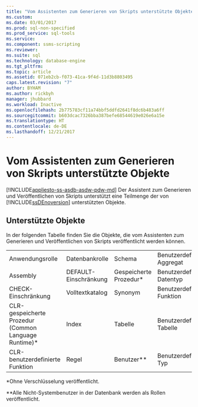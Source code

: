 ```yaml
---
title: "Vom Assistenten zum Generieren von Skripts unterstützte Objekte | Microsoft-Dokumentation"
ms.custom: 
ms.date: 03/01/2017
ms.prod: sql-non-specified
ms.prod_service: sql-tools
ms.service: 
ms.component: ssms-scripting
ms.reviewer: 
ms.suite: sql
ms.technology: database-engine
ms.tgt_pltfrm: 
ms.topic: article
ms.assetid: 071eb2cb-f073-41ca-9f4d-11d3b8803495
caps.latest.revision: "7"
author: BYHAM
ms.author: rickbyh
manager: jhubbard
ms.workload: Inactive
ms.openlocfilehash: 2b775783cf11a74bbf5ddfd2641f8dc6b483a6ff
ms.sourcegitcommit: b603dcac7326bba387befe68544619e026e6a15e
ms.translationtype: HT
ms.contentlocale: de-DE
ms.lasthandoff: 12/21/2017
---
```

# <a name="objects-supported-by-the-generate-scripts-wizard"></a>Vom Assistenten zum Generieren von Skripts unterstützte Objekte
[!INCLUDE[appliesto-ss-asdb-asdw-pdw-md](../../includes/appliesto-ss-asdb-asdw-pdw-md.md)] Der Assistent zum Generieren und Veröffentlichen von Skripts unterstützt eine Teilmenge der von [!INCLUDE[ssDEnoversion](../../includes/ssdenoversion-md.md)] unterstützten Objekte.  
  
## <a name="supported-objects"></a>Unterstützte Objekte  
 In der folgenden Tabelle finden Sie die Objekte, die vom Assistenten zum Generieren und Veröffentlichen von Skripts veröffentlicht werden können.  
  
||||||  
|-|-|-|-|-|  
|Anwendungsrolle|Datenbankrolle|Schema|Benutzerdefiniertes Aggregat|Sicht*|  
|Assembly|DEFAULT-Einschränkung|Gespeicherte Prozedur*|Benutzerdefinierter Datentyp|XML-Schemaauflistung|  
|CHECK-Einschränkung|Volltextkatalog|Synonym|Benutzerdefinierte Funktion||  
|CLR-gespeicherte Prozedur (Common Language Runtime)*|Index|Tabelle|Benutzerdefinierte Tabelle||  
|CLR-benutzerdefinierte Funktion|Regel|Benutzer**|Benutzerdefinierter Typ||  
  
 *Ohne Verschlüsselung veröffentlicht.  
  
 **Alle Nicht-Systembenutzer in der Datenbank werden als Rollen veröffentlicht.  
  
  
